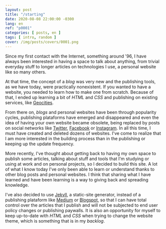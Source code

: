 ```yaml
---
layout: post
title: "/starting"
date: 2020-08-08 22:00:00 -0300
lang: en
ref: "p0001"
categories: [ posts, en ]
tags: [ intro, random ]
cover: /img/posts/covers/0001.png
---
```

Since my first contact with the Internet, something around '96, I have always been interested in having a space to talk about anything, from trivial everyday stuff to longer articles on technologies I use, a personal website like so many others.

At that time, the concept of a *blog* was very new and the publishing tools, as we have today, were practically nonexistent. If you wanted to have a website, you needed to learn how to make one from scratch. Because of that, I ended up learning a bit of *HTML* and *CSS* and publishing on existing services, like [Geocities][geocities].

From there on, *blogs* and personal websites have been through popularity cycles, publishing plataforms have emerged and disappeared and even the idea of having your own website became obsolete, being replaced by posts on social networks like [Twitter][twitter], [Facebook][facebook] or [Instagram][instagram]. In all this time, I must have created and deleted dozens of websites. I've come to realize that I am more interested in the building process than in the publishing or keeping up the update frequency.

More recently, I've thought about getting back to having my own space to publish some articles, talking about stuff and tools that I'm studying or using at work and on personal projects, so I decided to build this site. A lot of what I know today I've only been able to learn or understand thanks to other blog posts and personal websites. I think that sharing what I have learned and have been learning is a way to giving back and spreading knowledge.

I've also decided to use [Jekyll][jekyll], a static-site generator, instead of a publishing plataform like [Medium][medium] or [Blogspot][blogspot], so that I can have total control over the articles that I publish and will not be subjected to end user policy changes or publishing paywalls. It is also an opportunity for myself to keep up-to-date with *HTML* and *CSS* when trying to change the website theme, which is something that is in my *backlog*.

[geocities]: https://en.wikipedia.org/wiki/Yahoo!_GeoCities
[twitter]: https://twitter.com
[facebook]: https://facebook.com
[instagram]: https://instagram.com
[jekyll]: https://jekyllrb.com
[medium]: https://medium.com
[blogspot]: https://blogspot.com